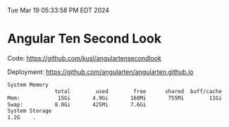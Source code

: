 Tue Mar 19 05:33:58 PM EDT 2024

# Angular Ten Second Look

Code: https://github.com/kusl/angulartensecondlook

Deployment: https://github.com/angularten/angularten.github.io

```bash
System Memory
               total        used        free      shared  buff/cache   available
Mem:            15Gi       4.9Gi       168Mi       755Mi        11Gi        10Gi
Swap:          8.0Gi       425Mi       7.6Gi
System Storage
1.2G	.
```
